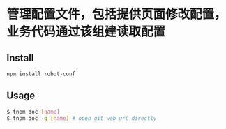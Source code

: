 
管理配置文件，包括提供页面修改配置，业务代码通过该组建读取配置
=======


## Install

```bash
npm install robot-conf
```

## Usage



```bash
$ tnpm doc [name]
$ tnpm doc -g [name] # open git web url directly
```
